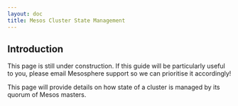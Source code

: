```yaml
---
layout: doc
title: Mesos Cluster State Management
---
```



## Introduction

This page is still under construction. If this guide will be particularly useful to you, please email Mesosphere support so we can prioritise it accordingly!

This page will provide details on how state of a cluster is managed by its quorum of Mesos masters.

<!-- How do Mesos masters ensure consistent state between them?
 -->